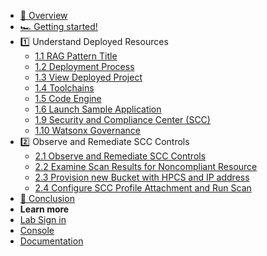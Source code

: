 - [🔎 Overview](README.md)
- [🏎️ Getting started!](getting-started.md)
- 1️⃣ Understand Deployed Resources
    * [1.1 RAG Pattern Title](1_1-nav-rag-tile.md)
    * [1.2 Deployment Process](1_2-deployment-process.md)
    * [1.3 View Deployed Project](1_3-view-deployed-project.md)
    * [1.4 Toolchains](1_4-toolchains.md)
    * [1.5 Code Engine](1_5-code-engine.md)
    * [1.6 Launch Sample Application](1_6-launch-app.md)
    * [1.9 Security and Compliance Center (SCC)](1_7-scc.md)
    * [1.10 Watsonx Governance](1_8-watsonx-governance.md)
- 2️⃣ Observe and Remediate SCC Controls
    * [2.1 Observe and Remediate SCC Controls](2_1-observe-scc.md)
    * [2.2 Examine Scan Results for Noncompliant Resource](2_2-exam-scan-results.md)
    * [2.3 Provision new Bucket with HPCS and IP address](2_3-provision-bucket.md) 
    * [2.4 Configure SCC Profile Attachment and Run Scan](2_4-config-profile-scan.md) 
- [🏁 Conclusion](conclusion.md)
- **Learn more**
- [Lab Sign in](https://ibm.biz/txc-XXX-invite)
- [Console](https://cloud.ibm.com/)
- [Documentation](https://cloud.ibm.com/docs/)


